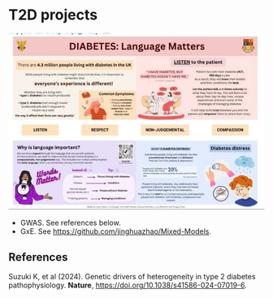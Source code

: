 # T2D projects

![](T2D.jpg)

- GWAS. See references below.
- GxE. See <https://github.com/jinghuazhao/Mixed-Models>.

## References

Suzuki K, et al (2024). Genetic drivers of heterogeneity in type 2 diabetes pathophysiology. **Nature**, <https://doi.org/10.1038/s41586-024-07019-6>.
